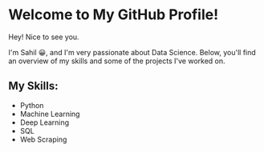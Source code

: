 # Welcome to My GitHub Profile!

Hey! Nice to see you.

I'm Sahil 😀, and I'm very passionate about Data Science. Below, you'll find an overview of my skills and some of the projects I've worked on.

## My Skills:
- Python
- Machine Learning
- Deep Learning
- SQL
- Web Scraping
